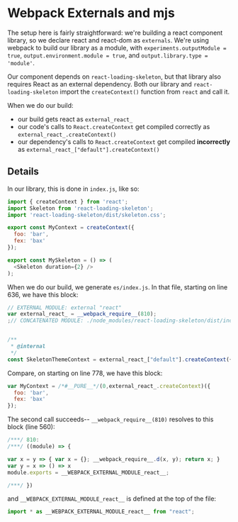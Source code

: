 # Webpack Externals and mjs

The setup here is fairly straightforward: we're building a react component library, so we declare react and react-dom as `externals`. We're using webpack to build our library as a module, with `experiments.outputModule = true`, `output.environment.module = true`, and `output.library.type = 'module'`.

Our component depends on `react-loading-skeleton`, but that library also requires React as an external dependency. Both our library and `react-loading-skeleton` import the `createContext()` function from `react` and call it.

When we do our build:

- our build gets react as `external_react_`
- our code's calls to `React.createContext` get compiled correctly as `external_react_.createContext()`
- our dependency's calls to `React.createContext` get compiled **incorrectly** as `external_react_["default"].createContext()`

## Details

In our library, this is done in `index.js`, like so:

```javascript
import { createContext } from 'react';
import Skeleton from 'react-loading-skeleton';
import 'react-loading-skeleton/dist/skeleton.css';

export const MyContext = createContext({
  foo: 'bar',
  fex: 'bax'
});

export const MySkeleton = () => (
  <Skeleton duration={2} />
);
```

When we do our build, we generate `es/index.js`. In that file, starting on line 636, we have this block:

```javascript
// EXTERNAL MODULE: external "react"
var external_react_ = __webpack_require__(810);
;// CONCATENATED MODULE: ./node_modules/react-loading-skeleton/dist/index.mjs


/**
 * @internal
 */
const SkeletonThemeContext = external_react_["default"].createContext({});
```

Compare, on starting on line 778, we have this block:

```javascript
var MyContext = /*#__PURE__*/(0,external_react_.createContext)({
  foo: 'bar',
  fex: 'bax'
});
```

The second call succeeds-- `__webpack_require__(810)` resolves to this block (line 560):

```javascript
/***/ 810:
/***/ ((module) => {

var x = y => { var x = {}; __webpack_require__.d(x, y); return x; }
var y = x => () => x
module.exports = __WEBPACK_EXTERNAL_MODULE_react__;

/***/ })
```

and `__WEBPACK_EXTERNAL_MODULE_react__` is defined at the top of the file:

```javascript
import * as __WEBPACK_EXTERNAL_MODULE_react__ from "react";
```
